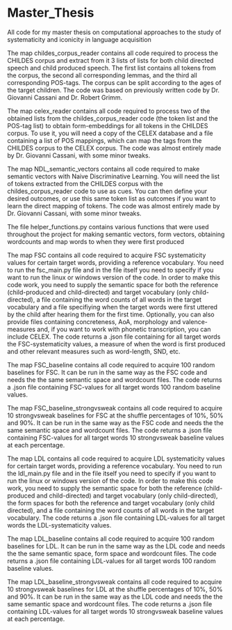 # Master_Thesis
All code for my master thesis on computational approaches to the study of systematicity and iconicity in language acquisition

The map childes_corpus_reader contains all code required to process the CHILDES corpus and extract from it 3 lists of lists for both child directed speech and child produced speech. The first list contains all tokens from the corpus, the second all corresponding lemmas, and the third all corresponding POS-tags. The corpus can be split according to the ages of the target children. The code was based on previously written code by Dr. Giovanni Cassani and Dr. Robert Grimm.

The map celex_reader contains all code required to process two of the obtained lists from the childes_corpus_reader code (the token list and the POS-tag list) to obtain form-embeddings for all tokens in the CHILDES corpus. To use it, you will need a copy of the CELEX database and a file containing a list of POS mappings, which can map the tags from the CHILDES corpus to the CELEX corpus. The code was almost entirely made by Dr. Giovanni Cassani, with some minor tweaks.

The map NDL_semantic_vectors contains all code required to make semantic vectors with Naive Discriminative Learning. You will need the list of tokens extracted from the CHILDES corpus with the childes_corpus_reader code to use as cues. You can then define your desired outcomes, or use this same token list as outcomes if you want to learn the direct mapping of tokens. The code was almost entirely made by Dr. Giovanni Cassani, with some minor tweaks.

The file helper_functions.py contains various functions that were used throughout the project for making semantic vectors, form vectors, obtaining wordcounts and map words to when they were first produced

The map FSC contains all code required to acquire FSC systematicity values for certain target words, providing a reference vocabulary. You need to run the fsc_main.py file and in the file itself you need to specify if you want to run the linux or windows version of the code. In order to make this code work, you need to supply the semantic space for both the reference (child-produced and child-directed) and target vocabulary (only child-directed), a file containing the word counts of all words in the target vocabulary and a file specifiying when the target words were first uttered by the child after hearing them for the first time. Optionally, you can also provide files containing concreteness, AoA, morphology and valence-measures and, if you want to work with phonetic transcription, you can include CELEX. The code returns a .json file containing for all target words the FSC-systematicity values, a measure of when the word is first produced and other relevant measures such as word-length, SND, etc.

The map FSC_baseline contains all code required to acquire 100 random baselines for FSC. It can be run in the same way as the FSC code and needs the the same semantic space and wordcount files. The code returns a .json file containing FSC-values for all target words 100 random baseline values.

The map FSC_baseline_strongvsweak contains all code required to acquire 10 strongvsweak baselines for FSC at the shuffle percentages of 10%, 50% and 90%. It can be run in the same way as the FSC code and needs the the same semantic space and wordcount files. The code returns a .json file containing FSC-values for all target words 10 strongvsweak baseline values at each percentage.

The map LDL contains all code required to acquire LDL systematicity values for certain target words, providing a reference vocabulary. You need to run the ldl_main.py file and in the file itself you need to specify if you want to run the linux or windows version of the code. In order to make this code work, you need to supply the semantic space for both the reference (child-produced and child-directed) and target vocabulary (only child-directed), the form spaces for both the reference and target vocabulary (only child directed), and a file containing the word counts of all words in the target vocabulary. The code returns a .json file containing LDL-values for all target words the LDL-systematicity values.

The map LDL_baseline contains all code required to acquire 100 random baselines for LDL. It can be run in the same way as the LDL code and needs the the same semantic space, form space and wordcount files. The code returns a .json file containing LDL-values for all target words 100 random baseline values.

The map LDL_baseline_strongvsweak contains all code required to acquire 10 strongvsweak baselines for LDL at the shuffle percentages of 10%, 50% and 90%. It can be run in the same way as the LDL code and needs the the same semantic space and wordcount files. The code returns a .json file containing LDL-values for all target words 10 strongvsweak baseline values at each percentage.
